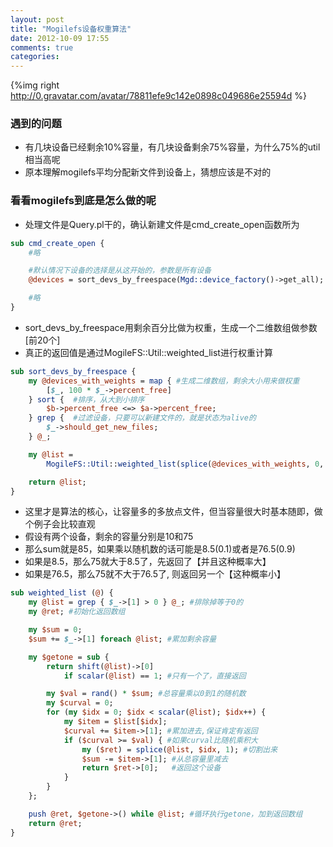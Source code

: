 ```yaml
---
layout: post
title: "Mogilefs设备权重算法"
date: 2012-10-09 17:55
comments: true
categories:
---
```


{%img right http://0.gravatar.com/avatar/78811efe9c142e0898c049686e25594d %}

### 遇到的问题

  * 有几块设备已经剩余10%容量，有几块设备剩余75%容量，为什么75%的util相当高呢
  * 原本理解mogilefs平均分配新文件到设备上，猜想应该是不对的

### 看看mogilefs到底是怎么做的呢

  * 处理文件是Query.pl干的，确认新建文件是cmd_create_open函数所为

```perl
sub cmd_create_open {
    #略

    #默认情况下设备的选择是从这开始的，参数是所有设备
    @devices = sort_devs_by_freespace(Mgd::device_factory()->get_all);

    #略
}
```

* sort_devs_by_freespace用剩余百分比做为权重，生成一个二维数组做参数[前20个]
* 真正的返回值是通过MogileFS::Util::weighted_list进行权重计算

```perl
sub sort_devs_by_freespace {
    my @devices_with_weights = map { #生成二维数组，剩余大小用来做权重
        [$_, 100 * $_->percent_free]
    } sort {  #排序，从大到小排序
        $b->percent_free <=> $a->percent_free;
    } grep {  #过滤设备，只要可以新建文件的，就是状态为alive的
        $_->should_get_new_files;
    } @_;

    my @list =
        MogileFS::Util::weighted_list(splice(@devices_with_weights, 0, 20));

    return @list;
}
```

* 这里才是算法的核心，让容量多的多放点文件，但当容量很大时基本随即，做个例子会比较直观
* 假设有两个设备，剩余的容量分别是10和75
* 那么sum就是85，如果乘以随机数的话可能是8.5(0.1)或者是76.5(0.9)
* 如果是8.5，那么75就大于8.5了，先返回了【并且这种概率大】
* 如果是76.5，那么75就不大于76.5了, 则返回另一个【这种概率小】

```perl
sub weighted_list (@) {
    my @list = grep { $_->[1] > 0 } @_; #排除掉等于0的
    my @ret; #初始化返回数组

    my $sum = 0;
    $sum += $_->[1] foreach @list; #累加剩余容量

    my $getone = sub {
        return shift(@list)->[0]
            if scalar(@list) == 1; #只有一个了，直接返回

        my $val = rand() * $sum; #总容量乘以0到1的随机数
        my $curval = 0;
        for (my $idx = 0; $idx < scalar(@list); $idx++) {
            my $item = $list[$idx];
            $curval += $item->[1]; #累加进去,保证肯定有返回
            if ($curval >= $val) { #如果curval比随机乘积大
                my ($ret) = splice(@list, $idx, 1); #切割出来
                $sum -= $item->[1]; #从总容量里减去
                return $ret->[0];   #返回这个设备
            }
        }
    };

    push @ret, $getone->() while @list; #循环执行getone，加到返回数组
    return @ret;
}
```

